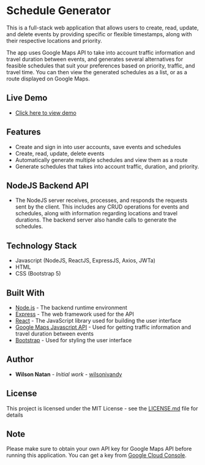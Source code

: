 # Schedule Generator

This is a full-stack web application that allows users to create, read, update, and delete events by providing specific or flexible timestamps, along with their respective locations and priority. 

The app uses Google Maps API to take into account traffic information and travel duration between events, and generates several alternatives for feasible schedules that suit your preferences based on priority, traffic, and travel time. You can then view the generated schedules as a list, or as a route displayed on Google Maps.

## Live Demo
- [Click here to view demo](http://schedule-generator.surge.sh/)

## Features

- Create and sign in into user accounts, save events and schedules
- Create, read, update, delete events
- Automatically generate multiple schedules and view them as a route
- Generate schedules that takes into account traffic, duration, and priority.

## NodeJS Backend API
- The NodeJS server receives, processes, and responds the requests sent by the client. This includes any CRUD operations for events and schedules, along with information regarding locations and travel durations. The backend server also handle calls to generate the schedules. 

## Technology Stack

- Javascript (NodeJS, ReactJS, ExpressJS, Axios, JWTa)
- HTML
- CSS (Bootstrap 5)

## Built With
- [Node.js](https://nodejs.org/) - The backend runtime environment
- [Express](https://expressjs.com/) - The web framework used for the API
- [React](https://reactjs.org/) - The JavaScript library used for building the user interface
- [Google Maps Javascript API](https://developers.google.com/maps/documentation/javascript/directions) - Used for getting traffic information and travel duration between events
- [Bootstrap](https://getbootstrap.com/) - Used for styling the user interface

## Author
* **Wilson Natan** - *Initial work* - [wilsonivandy](https://github.com/wilsonivandy)

## License
This project is licensed under the MIT License - see the [LICENSE.md](LICENSE.md) file for details

## Note
Please make sure to obtain your own API key for Google Maps API before running this application. You can get a key from [Google Cloud Console](https://cloud.google.com/maps-platform/).